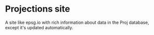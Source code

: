 # Projections site

A site like epsg.io with rich information about data in the Proj database, except it's
updated automatically.
